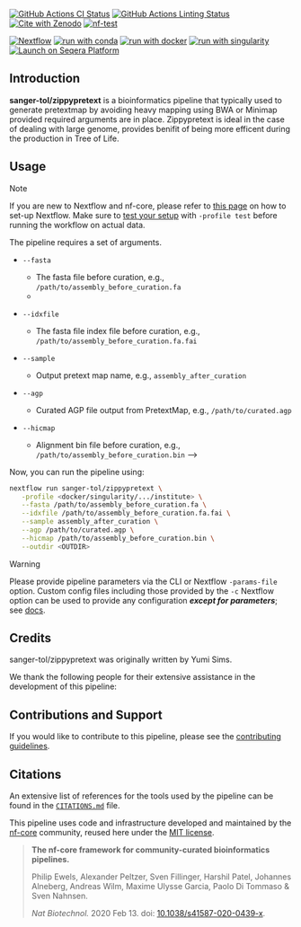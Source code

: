 [![GitHub Actions CI Status](https://github.com/sanger-tol/zippypretext/actions/workflows/ci.yml/badge.svg)](https://github.com/sanger-tol/zippypretext/actions/workflows/ci.yml)
[![GitHub Actions Linting Status](https://github.com/sanger-tol/zippypretext/actions/workflows/linting.yml/badge.svg)](https://github.com/sanger-tol/zippypretext/actions/workflows/linting.yml)[![Cite with Zenodo](http://img.shields.io/badge/DOI-10.5281/zenodo.XXXXXXX-1073c8?labelColor=000000)](https://doi.org/10.5281/zenodo.XXXXXXX)
[![nf-test](https://img.shields.io/badge/unit_tests-nf--test-337ab7.svg)](https://www.nf-test.com)

[![Nextflow](https://img.shields.io/badge/nextflow%20DSL2-%E2%89%A523.04.0-23aa62.svg)](https://www.nextflow.io/)
[![run with conda](http://img.shields.io/badge/run%20with-conda-3EB049?labelColor=000000&logo=anaconda)](https://docs.conda.io/en/latest/)
[![run with docker](https://img.shields.io/badge/run%20with-docker-0db7ed?labelColor=000000&logo=docker)](https://www.docker.com/)
[![run with singularity](https://img.shields.io/badge/run%20with-singularity-1d355c.svg?labelColor=000000)](https://sylabs.io/docs/)
[![Launch on Seqera Platform](https://img.shields.io/badge/Launch%20%F0%9F%9A%80-Seqera%20Platform-%234256e7)](https://cloud.seqera.io/launch?pipeline=https://github.com/sanger-tol/zippypretext)

## Introduction

**sanger-tol/zippypretext** is a bioinformatics pipeline that typically used to generate pretextmap by avoiding heavy mapping using BWA or Minimap provided required arguments are in place. Zippypretext is ideal in the case of dealing with large genome, provides benifit of being more efficent during the production in Tree of Life.

## Usage

> [!NOTE]
> If you are new to Nextflow and nf-core, please refer to [this page](https://nf-co.re/docs/usage/installation) on how to set-up Nextflow. Make sure to [test your setup](https://nf-co.re/docs/usage/introduction#how-to-run-a-pipeline) with `-profile test` before running the workflow on actual data.

The pipeline requires a set of arguments.

- `--fasta`
   - The fasta file before curation, e.g., `/path/to/assembly_before_curation.fa`
   - 
- `--idxfile`
   - The fasta file index file before curation, e.g., `/path/to/assembly_before_curation.fa.fai`
     
- `--sample`
   - Output pretext map name, e.g., `assembly_after_curation`
 
- `--agp`
   - Curated AGP file output from PretextMap, e.g., `/path/to/curated.agp`

- `--hicmap`
  - Alignment bin file before curation,  e.g., `/path/to/assembly_before_curation.bin`
-->

Now, you can run the pipeline using:

<!-- TODO nf-core: update the following command to include all required parameters for a minimal example -->

```bash
nextflow run sanger-tol/zippypretext \
   -profile <docker/singularity/.../institute> \
   --fasta /path/to/assembly_before_curation.fa \
   --idxfile /path/to/assembly_before_curation.fa.fai \
   --sample assembly_after_curation \
   --agp /path/to/curated.agp \
   --hicmap /path/to/assembly_before_curation.bin \
   --outdir <OUTDIR>
```

> [!WARNING]
> Please provide pipeline parameters via the CLI or Nextflow `-params-file` option. Custom config files including those provided by the `-c` Nextflow option can be used to provide any configuration _**except for parameters**_;
> see [docs](https://nf-co.re/usage/configuration#custom-configuration-files).

## Credits

sanger-tol/zippypretext was originally written by Yumi Sims.

We thank the following people for their extensive assistance in the development of this pipeline:

<!-- TODO nf-core: If applicable, make list of people who have also contributed -->

## Contributions and Support

If you would like to contribute to this pipeline, please see the [contributing guidelines](.github/CONTRIBUTING.md).

## Citations

<!-- TODO nf-core: Add citation for pipeline after first release. Uncomment lines below and update Zenodo doi and badge at the top of this file. -->
<!-- If you use sanger-tol/zippypretext for your analysis, please cite it using the following doi: [10.5281/zenodo.XXXXXX](https://doi.org/10.5281/zenodo.XXXXXX) -->

<!-- TODO nf-core: Add bibliography of tools and data used in your pipeline -->

An extensive list of references for the tools used by the pipeline can be found in the [`CITATIONS.md`](CITATIONS.md) file.

This pipeline uses code and infrastructure developed and maintained by the [nf-core](https://nf-co.re) community, reused here under the [MIT license](https://github.com/nf-core/tools/blob/master/LICENSE).

> **The nf-core framework for community-curated bioinformatics pipelines.**
>
> Philip Ewels, Alexander Peltzer, Sven Fillinger, Harshil Patel, Johannes Alneberg, Andreas Wilm, Maxime Ulysse Garcia, Paolo Di Tommaso & Sven Nahnsen.
>
> _Nat Biotechnol._ 2020 Feb 13. doi: [10.1038/s41587-020-0439-x](https://dx.doi.org/10.1038/s41587-020-0439-x).
